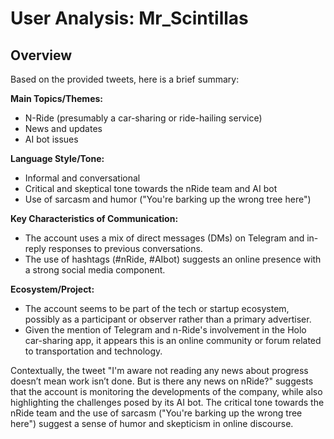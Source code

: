 # User Analysis: Mr_Scintillas

## Overview

Based on the provided tweets, here is a brief summary:

**Main Topics/Themes:**

* N-Ride (presumably a car-sharing or ride-hailing service)
* News and updates
* AI bot issues

**Language Style/Tone:**

* Informal and conversational
* Critical and skeptical tone towards the nRide team and AI bot
* Use of sarcasm and humor ("You're barking up the wrong tree here")

**Key Characteristics of Communication:**

* The account uses a mix of direct messages (DMs) on Telegram and in-reply responses to previous conversations.
* The use of hashtags (#nRide, #AIbot) suggests an online presence with a strong social media component.

**Ecosystem/Project:**

* The account seems to be part of the tech or startup ecosystem, possibly as a participant or observer rather than a primary advertiser.
* Given the mention of Telegram and n-Ride's involvement in the Holo car-sharing app, it appears this is an online community or forum related to transportation and technology.

Contextually, the tweet "I'm aware not reading any news about progress doesn’t mean work isn’t done. But is there any news on nRide?" suggests that the account is monitoring the developments of the company, while also highlighting the challenges posed by its AI bot. The critical tone towards the nRide team and the use of sarcasm ("You're barking up the wrong tree here") suggest a sense of humor and skepticism in online discourse.